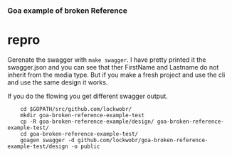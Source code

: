 ### Goa example of broken Reference

# repro
Gerenate the swagger with `make swagger`. I have pretty printed it the swagger.json and you can see that ther FirstName and Lastname do not inherit from the media type. But if you make a fresh project and use the cli and use the same design it works.

If you do the flowing you get different swagger output.

```
    cd $GOPATH/src/github.com/lockwobr/
    mkdir goa-broken-reference-example-test
    cp -R goa-broken-reference-example/design/ goa-broken-reference-example-test/
    cd goa-broken-reference-example-test/
    goagen swagger -d github.com/lockwobr/goa-broken-reference-example-test/design -o public

```